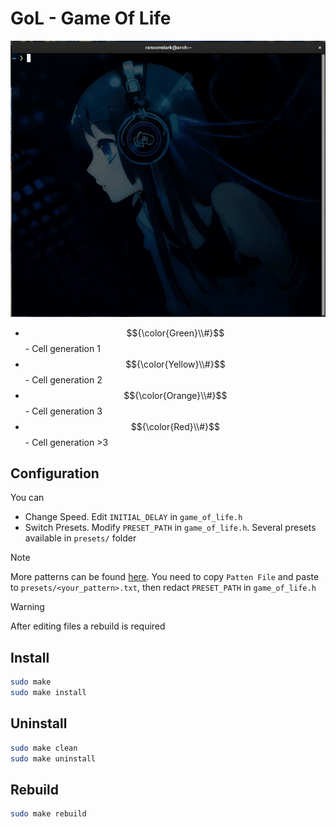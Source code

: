 # GoL - Game Of Life

![](Demo.gif)

- $${\color{Green}\\#}$$ - Сell generation 1
- $${\color{Yellow}\\#}$$ - Сell generation 2
- $${\color{Orange}\\#}$$ - Сell generation 3
- $${\color{Red}\\#}$$ - Cell generation >3

## Configuration
You can  
- Change Speed. Edit `INITIAL_DELAY` in `game_of_life.h`  
- Switch Presets. Modify `PRESET_PATH` in `game_of_life.h`. Several presets available in `presets/` folder  
> [!NOTE]
> More patterns can be found [here](https://www.samcodes.co.uk/project/game-of-life/). You need to copy `Patten File` and paste to `presets/<your_pattern>.txt`, then redact `PRESET_PATH` in `game_of_life.h`

> [!WARNING]
> After editing files a rebuild is required

## Install
```sh
sudo make
sudo make install
```

## Uninstall
``` sh
sudo make clean
sudo make uninstall
```

## Rebuild
```sh
sudo make rebuild
```
